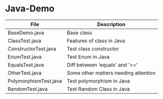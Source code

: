 # Java-Demo

| File  | Description |
| ------------- | ------------- |
| BaseDemo.java  | Base class   |
| ClassTest.java | Features of class in Java |
| ConstructorTest.java | Test class constructor |
| EnumTest.java | Test Enum in Java |
| EqualsTest.java | Diff between 'equals' and '==' |
| OtherTest.java | 	Some other matters needing attention |
| PolymorphismTest.java | Test polymorphism in Java |
| RandomTest.java | Test Random Class in Java |
